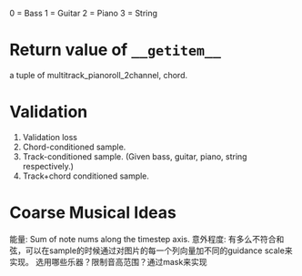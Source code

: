 0 = Bass
1 = Guitar
2 = Piano
3 = String

# Return value of `__getitem__`

a tuple of multitrack_pianoroll_2channel, chord.





# Validation
1. Validation loss
2. Chord-conditioned sample.
3. Track-conditioned sample. (Given bass, guitar, piano, string respectively.)
4. Track+chord conditioned sample.


# Coarse Musical Ideas

能量: Sum of note nums along the timestep axis.
意外程度: 有多么不符合和弦，可以在sample的时候通过对图片的每一个列向量加不同的guidance scale来实现。
选用哪些乐器？限制音高范围？通过mask来实现
